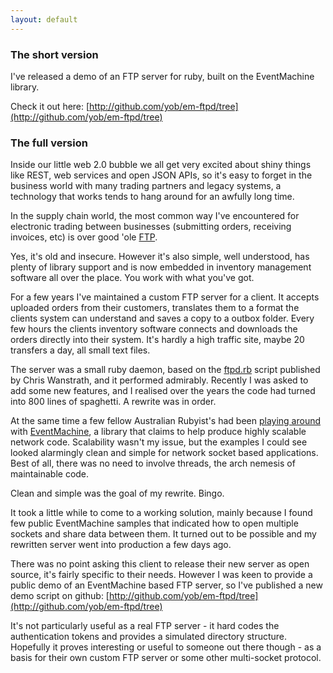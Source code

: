 ```yaml
---
layout: default
---
```

### The short version

I've released a demo of an FTP server for ruby, built on the EventMachine library.

Check it out here: [http://github.com/yob/em-ftpd/tree](http://github.com/yob/em-ftpd/tree)

### The full version

Inside our little web 2.0 bubble we all get very excited about shiny things
like REST, web services and open JSON APIs, so it's easy to forget in the
business world with many trading partners and legacy systems, a technology that
works tends to hang around for an awfully long time.

In the supply chain world, the most common way I've encountered for electronic
trading between businesses (submitting orders, receiving invoices, etc) is over
good 'ole [FTP](http://tools.ietf.org/rfc/rfc959.txt).

Yes, it's old and insecure. However it's also simple, well understood, has
plenty of library support and is now embedded in inventory management software
all over the place. You work with what you've got.

For a few years I've maintained a custom FTP server for a client. It accepts
uploaded orders from their customers, translates them to a format the clients
system can understand and saves a copy to a outbox folder. Every few hours the
clients inventory software connects and downloads the orders directly into
their system. It's hardly a high traffic site, maybe 20 transfers a day, all
small text files.

The server was a small ruby daemon, based on the
[ftpd.rb](http://rubyforge.org/projects/ftpd/) script published by Chris
Wanstrath, and it performed admirably. Recently I was asked to add some new
features, and I realised over the years the code had turned into 800 lines of
spaghetti. A rewrite was in order.

At the same time a few fellow Australian Rubyist's had been [playing
around](http://gist.github.com/81523/) with
[EventMachine](http://rubyeventmachine.com/), a library that claims to help
produce highly scalable network code. Scalability wasn't my issue, but the
examples I could see looked alarmingly clean and simple for network socket
based applications. Best of all, there was no need to involve threads, the arch
nemesis of maintainable code.

Clean and simple was the goal of my rewrite. Bingo.

It took a little while to come to a working solution, mainly because I found
few public EventMachine samples that indicated how to open multiple sockets and
share data between them. It turned out to be possible and my rewritten server
went into production a few days ago.

There was no point asking this client to release their new server as open
source, it's fairly specific to their needs. However I was keen to provide a
public demo of an EventMachine based FTP server, so I've published a new
demo script on github:
[http://github.com/yob/em-ftpd/tree](http://github.com/yob/em-ftpd/tree)

It's not particularly useful as a real FTP server - it hard codes the
authentication tokens and provides a simulated directory structure. Hopefully
it proves interesting or useful to someone out there though - as a basis for their
own custom FTP server or some other multi-socket protocol.
